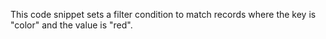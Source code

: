 This code snippet sets a filter condition to match records where the key is "color" and the value is "red".